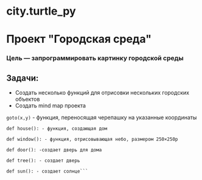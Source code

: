 # city.turtle_py
# Проект "Городская среда"

### Цель — запрограммировать картинку городской среды

## Задачи:
- Создать несколько функций для отрисовки нескольких городских объектов
- Создать mind map проекта

```goto(x,y)``` - функция, переносящая черепашку на указанные координаты

```
def house(): - функция, создающая дом
    
def window(): - функция, отрисовывающая небо, размером 250×250p 
    
def door(): -создает дверь для дома
    
def tree(): - создает дверь
    
def sun(): - создает солнце```
